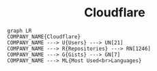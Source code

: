 <h1 align="center">Cloudflare</h1>

```mermaid
graph LR
COMPANY_NAME{Cloudflare}
COMPANY_NAME ---> U{Users} ---> UN[21]
COMPANY_NAME ---> R{Repositories} ---> RN[1246]
COMPANY_NAME ---> G{Gists} ---> GN[7]
COMPANY_NAME ---> ML{Most Used<br>Languages}
```
